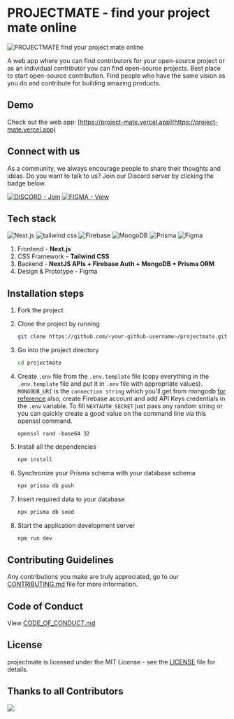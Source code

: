 # PROJECTMATE - find your project mate online
![PROJECTMATE find your project mate online](https://user-images.githubusercontent.com/48400770/190438248-fc0f3e42-c6d3-4d07-bcba-10e7fece4bc2.png)

A web app where you can find contributors for your open-source project or as an individual contributor you can find open-source projects. Best place to start open-source contribution.
Find people who have the same vision as you do and contribute for building amazing products.

## Demo
Check out the web app: [https://project-mate.vercel.app](https://project-mate.vercel.app)

## Connect with us
As a community, we always encourage people to share their thoughts and ideas. Do you want to talk to us? Join our Discord server by clicking the badge below.

[![DISCORD - Join](https://img.shields.io/badge/DISCORD-Join-2ea44f?style=for-the-badge&logo=discord&logoColor=white)](https://discord.gg/FQtyMWFZQ9)
[![FIGMA - View](https://img.shields.io/badge/Figma-View-2ea44f?style=for-the-badge&logo=figma&logoColor=white)](https://www.figma.com/file/3v3ckbS8o24Me4L93so4js/projectmate)

## Tech stack

![Next.js](https://img.shields.io/badge/Next.js-305FCB?style=for-the-badge&logo=next.js&logoColor=white)
![tailwind css](https://img.shields.io/badge/tailwind_css-305FCB?style=for-the-badge&logo=tailwindcss&logoColor=white)
![Firebase](https://img.shields.io/badge/Firebase-305FCB?style=for-the-badge&logo=firebase&logoColor=white)
![MongoDB](https://img.shields.io/badge/MongoDB-305FCB?style=for-the-badge&logo=mongodb&logoColor=white)
![Prisma](https://img.shields.io/badge/Prisma-305FCB?style=for-the-badge&logo=prisma&logoColor=white)
![Figma](https://img.shields.io/badge/Figma-305FCB?style=for-the-badge&logo=figma&logoColor=white)


1. Frontend - **Next.js**
2. CSS Framework - **Tailwind CSS**
3. Backend - **NextJS APIs + Firebase Auth + MongoDB + Prisma ORM**
4. Design & Prototype - Figma

## Installation steps

1. Fork the project

2. Clone the project by running
   ```sh
   git clone https://github.com/<your-github-username>/projectmate.git
   ```
   
3. Go into the project directory
   ```sh
   cd projectmate
   ```
   
4. Create `.env` file from the `.env.template` file (copy everything in the `.env.template` file and put it in `.env` file with appropriate values). `MONGODB_URI` is the `connection string` which you'll get from mongodb [for reference](https://www.mongodb.com/docs/manual/reference/connection-string/) also, create Firebase account and add API Keys credentials in the `.env` variable. To fill `NEXTAUTH_SECRET` just pass any random string or you can quickly create a good value on the command line via this openssl command. 

   ```
   openssl rand -base64 32
   ```

5. Install all the dependencies
   ```sh
   npm install
   ```
6. Synchronize your Prisma schema with your database schema
   ```sh
   npx prisma db push
   ```
7. Insert required data to your database
   ```sh
   npx prisma db seed
   ```
8. Start the application development server
   ```sh
   npm run dev
   ```
   
## Contributing Guidelines

Any contributions you make are truly appreciated, go to our [CONTRIBUTING.md](https://github.com/rohitdasu/projectmate/blob/main/CONTRIBUTING.md) file for more information.

## Code of Conduct

View [CODE_OF_CONDUCT.md](https://github.com/rohitdasu/projectmate/blob/main/CODE_OF_CONDUCT.md)

## License

projectmate is licensed under the MIT License - see the [LICENSE](https://github.com/rohitdasu/projectmate/blob/main/LICENSE) file for details.

## Thanks to all Contributors

<a href="https://github.com/rohitdasu/projectmate/graphs/contributors">
  <img src="https://contrib.rocks/image?repo=rohitdasu/projectmate" />
</a>
